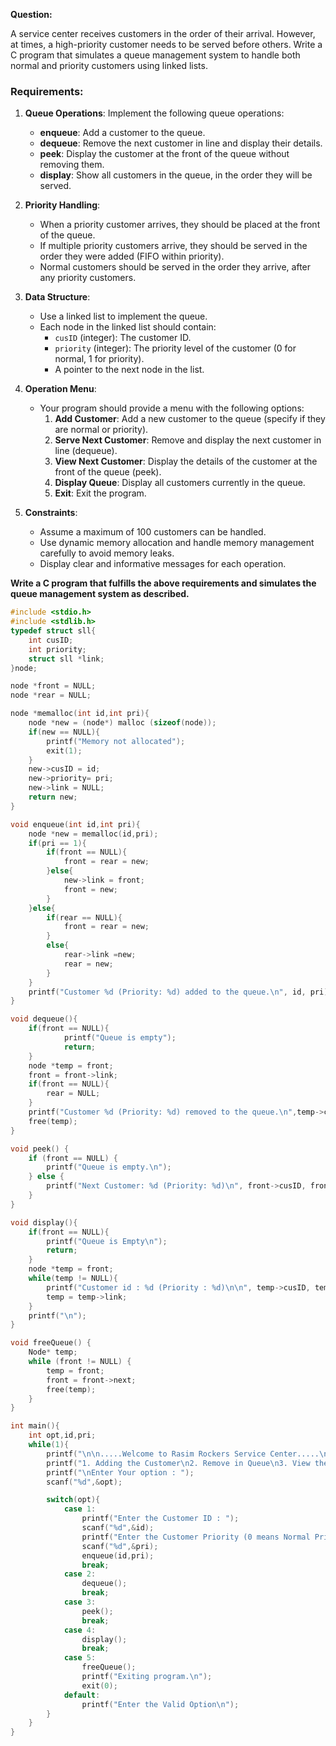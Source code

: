 **Question:**

A service center receives customers in the order of their arrival. However, at times, a high-priority customer needs to be served before others. Write a C program that simulates a queue management system to handle both normal and priority customers using linked lists.

### Requirements:

1. **Queue Operations**: Implement the following queue operations:
   - **enqueue**: Add a customer to the queue.
   - **dequeue**: Remove the next customer in line and display their details.
   - **peek**: Display the customer at the front of the queue without removing them.
   - **display**: Show all customers in the queue, in the order they will be served.

2. **Priority Handling**:
   - When a priority customer arrives, they should be placed at the front of the queue.
   - If multiple priority customers arrive, they should be served in the order they were added (FIFO within priority).
   - Normal customers should be served in the order they arrive, after any priority customers.

3. **Data Structure**:
   - Use a linked list to implement the queue.
   - Each node in the linked list should contain:
     - `cusID` (integer): The customer ID.
     - `priority` (integer): The priority level of the customer (0 for normal, 1 for priority).
     - A pointer to the next node in the list.

4. **Operation Menu**:
   - Your program should provide a menu with the following options:
     1. **Add Customer**: Add a new customer to the queue (specify if they are normal or priority).
     2. **Serve Next Customer**: Remove and display the next customer in line (dequeue).
     3. **View Next Customer**: Display the details of the customer at the front of the queue (peek).
     4. **Display Queue**: Display all customers currently in the queue.
     5. **Exit**: Exit the program.

5. **Constraints**:
   - Assume a maximum of 100 customers can be handled.
   - Use dynamic memory allocation and handle memory management carefully to avoid memory leaks.
   - Display clear and informative messages for each operation.

**Write a C program that fulfills the above requirements and simulates the queue management system as described.**



```C
#include <stdio.h>
#include <stdlib.h>
typedef struct sll{
    int cusID;
    int priority;
    struct sll *link;
}node;

node *front = NULL;
node *rear = NULL;

node *memalloc(int id,int pri){
    node *new = (node*) malloc (sizeof(node));
    if(new == NULL){
        printf("Memory not allocated");
        exit(1);
    }
    new->cusID = id;
    new->priority= pri;
    new->link = NULL;
    return new;
}

void enqueue(int id,int pri){
    node *new = memalloc(id,pri);
    if(pri == 1){
        if(front == NULL){
            front = rear = new;
        }else{
            new->link = front;
            front = new;
        }
    }else{
        if(rear == NULL){
            front = rear = new;
        }
        else{
            rear->link =new;
            rear = new;
        }
    }
    printf("Customer %d (Priority: %d) added to the queue.\n", id, pri);
}

void dequeue(){
    if(front == NULL){
            printf("Queue is empty");
            return;
    }
    node *temp = front;
    front = front->link;
    if(front == NULL){
        rear = NULL;
    }
    printf("Customer %d (Priority: %d) removed to the queue.\n",temp->cusID,temp->priority);
    free(temp);
}

void peek() {
    if (front == NULL) {
        printf("Queue is empty.\n");
    } else {
        printf("Next Customer: %d (Priority: %d)\n", front->cusID, front->priority);
    }
}

void display(){
    if(front == NULL){
        printf("Queue is Empty\n");
        return;
    }
    node *temp = front;
    while(temp != NULL){
        printf("Customer id : %d (Priority : %d)\n\n", temp->cusID, temp->priority);
        temp = temp->link;
    }
    printf("\n");
}

void freeQueue() {
    Node* temp;
    while (front != NULL) {
        temp = front;
        front = front->next;
        free(temp);
    }
}

int main(){
    int opt,id,pri;
    while(1){
        printf("\n\n.....Welcome to Rasim Rockers Service Center.....\n\n");
        printf("1. Adding the Customer\n2. Remove in Queue\n3. View the First Customer\n4. Display the Customer\n5. Exit");
        printf("\nEnter Your option : ");
        scanf("%d",&opt);

        switch(opt){
            case 1:
                printf("Enter the Customer ID : ");
                scanf("%d",&id);
                printf("Enter the Customer Priority (0 means Normal Priority and 1 means High Priority): ");
                scanf("%d",&pri);
                enqueue(id,pri);
                break;
            case 2:
                dequeue();
                break;
            case 3:
                peek();
                break;
            case 4:
                display();
                break;
            case 5:
                freeQueue();
                printf("Exiting program.\n");
                exit(0);
            default:
                printf("Enter the Valid Option\n");
        }
    }
}

```
